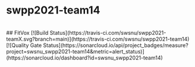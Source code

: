 # swpp2021-team14
<br/>
 ## FitVox
[![Build Status](https://travis-ci.com/swsnu/swpp2021-teamX.svg?branch=main)](https://travis-ci.com/swsnu/swpp2021-team14)
[![Quality Gate Status](https://sonarcloud.io/api/project_badges/measure?project=swsnu_swpp2021-team14&metric=alert_status)](https://sonarcloud.io/dashboard?id=swsnu_swpp2021-team14)
